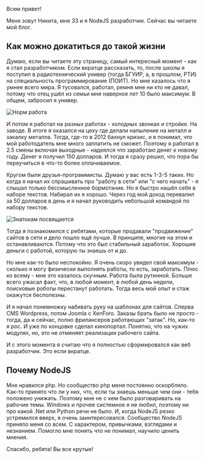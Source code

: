 Всем привет!

Меня зовут Никита, мне 33 и я NodeJS разработчик. Сейчас вы читаете мой блог.

## Как можно докатиться до такой жизни

Думаю, если вы читаете эту страницу, самый интересный момент - как я стал разработчиком. Если вкратце рассказать, то, после школы я поступил в радиотехнический универ (тогда БГУИР, а, в прошлом, РТИ) на специальность программирование (ПОИТ). Но мне казалось что я умнее всего мира. Я тусовался, работал, ремня мне ни кто не давал, потому что отец ушёл из семьи мне наверное лет 10 было максимум. В общем, забросил я универ.

![Норм работа](https://pbs.twimg.com/media/D4gXWUlWAAUt8J2.png)

И потом я работал на разных работах - холодных звонках и стройке. На заводе. В итоге я оказался на цеху где делали напыление на металл и закалку металла. Тогда, где-то в 2012 бахнул кризис, и я понимал, что мой работодатель мне много заплатить не сможет. Поэтому я работал в 2.5 смены включая выходные - надеялся что заработаю денег к новому году. Денег я получил 150 долларов. И тогда я сразу решил, что пора бы переучиться в что-то более оплачиваемое.

Кругом были друзья-программисты. Думаю у вас есть 1-3-5 таких. Но когда я начал их спрашивать про "работу в сети" или "с чего начать" - я слышал только бессмысленное бормотание. Но я быстро нашёл себя в наборе текстов. Набирал их я хорошо. Через год мой доход перевалил за 50 долларов в день и я начал руководить небольшой командой по набору текстов.

![Знатокам посвящается](http://risovach.ru/upload/2018/01/mem/silicon-valley_167760738_orig_.jpg)

Тогда я познакомился с ребятами, которые продавали "продвижение" сайтов в сети и дело пошло ещё лучше. В принципе, многие на этом и останавливаются. Потому что это был стабильный заработок. Хорошие деньги с работой, которую ты знаешь от и до.

Но мне как-то было неспокойно. Я очень скоро увидел свой максимум - сколько я могу физически выполнять работы, то есть, заработать. Плюс ко всему - мне это казалось скучным. Работа была рутинной. Больше всего ужасал факт, что, в любой момент, в любой день недели, поисковые роботы перестанут работать. Тогда весь мой опыт и стаж окажутся бесполезны.

И я начал понемножку набивать руку на шаблонах для сайтов. Сперва CMS Wordpress, потом Joomla с XenForo. Заказы брать было не просто - тогда, да и сейчас, полно фрилансеров работающих "затак". Но, как-то я рос. И уже по концовке сделал кинопортал. Понятно, что на чужих модулях, но, это не отменяет реализации рабочего сайта.

И с этого момента я считаю что я полностью сформировался как веб разработчик. Это если вкратце.

## Почему NodeJS

Мне нравился php. Но сообщество php меня постоянно оскорбляло. Как-то принято что ли у них, что, если ты знаешь меньше чем они - тебя положено унижать. Поэтому мне не с кем было разговаривать на рабочие темы. Windows и прочее системное я не любил, поэтому ни про какой .Net или Python речи не было. И, когда NodeJS резко устремился вверх, я очень заинтересовался. Сообщество NodeJS приняло меня со всем. С характером, привычками, взглядами и незнанием. Помогло мне понять что не понимал, научило ценить мнения.

Спасибо, ребята! Вы все крутые!
